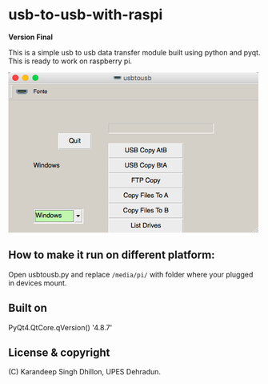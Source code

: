 # usb-to-usb-with-raspi

**Version Final**


This is a simple usb to usb data transfer module built using python and pyqt.
This is ready to work on raspberry pi.

![Menu](https://github.com/karandeepdps/usb-to-usb-with-raspi-/blob/master/GUI%20Images/Menu3.png)





## How to make it run on different platform:
Open usbtousb.py and replace  ` /media/pi/ ` with folder where your plugged in devices mount.

## Built on
PyQt4.QtCore.qVersion()
'4.8.7'

## License & copyright
(C) Karandeep Singh Dhillon, UPES Dehradun.
